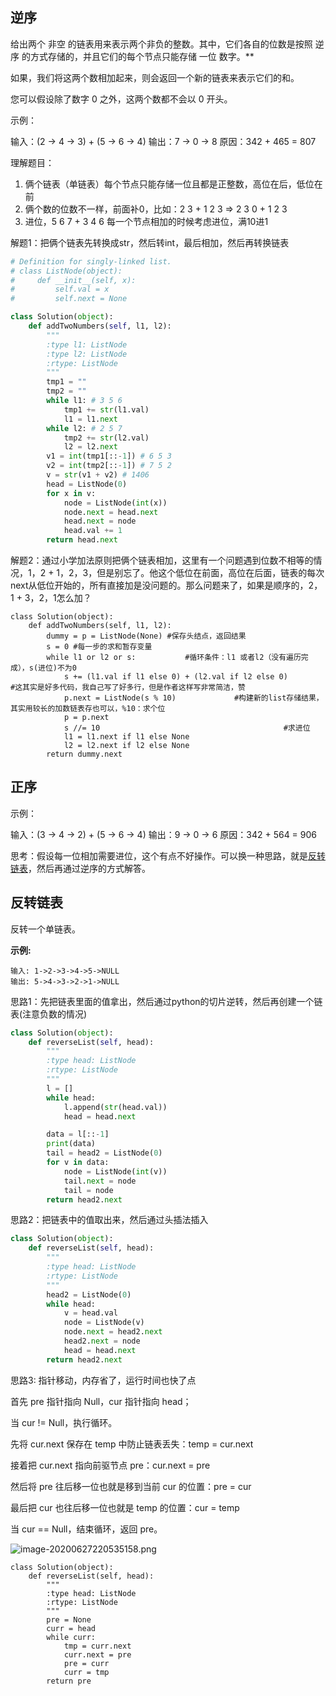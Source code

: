 ## 逆序

给出两个 非空 的链表用来表示两个非负的整数。其中，它们各自的位数是按照 逆序 的方式存储的，并且它们的每个节点只能存储 一位 数字。**

如果，我们将这两个数相加起来，则会返回一个新的链表来表示它们的和。

您可以假设除了数字 0 之外，这两个数都不会以 0 开头。

示例：

输入：(2 -> 4 -> 3) + (5 -> 6 -> 4)
输出：7 -> 0 -> 8
原因：342 + 465 = 807

理解题目：

1. 俩个链表（单链表）每个节点只能存储一位且都是正整数，高位在后，低位在前
2. 俩个数的位数不一样，前面补0，比如：2 3 + 1 2 3 =>  2 3 0 + 1 2 3
3. 进位，5 6 7 + 3 4 6 每一个节点相加的时候考虑进位，满10进1

解题1：把俩个链表先转换成str，然后转int，最后相加，然后再转换链表

``` python
# Definition for singly-linked list.
# class ListNode(object):
#     def __init__(self, x):
#         self.val = x
#         self.next = None

class Solution(object):
    def addTwoNumbers(self, l1, l2):
        """
        :type l1: ListNode
        :type l2: ListNode
        :rtype: ListNode
        """
        tmp1 = ""
        tmp2 = ""
        while l1: # 3 5 6
            tmp1 += str(l1.val)
            l1 = l1.next
        while l2: # 2 5 7
            tmp2 += str(l2.val)
            l2 = l2.next
        v1 = int(tmp1[::-1]) # 6 5 3
        v2 = int(tmp2[::-1]) # 7 5 2
        v = str(v1 + v2) # 1406
        head = ListNode(0)
        for x in v:
            node = ListNode(int(x))
            node.next = head.next
            head.next = node
            head.val += 1
        return head.next
```

解题2：通过小学加法原则把俩个链表相加，这里有一个问题遇到位数不相等的情况，1，2 + 1，2，3，但是别忘了。他这个低位在前面，高位在后面，链表的每次next从低位开始的，所有直接加是没问题的。那么问题来了，如果是顺序的，2，1 + 3，2，1怎么加？

``` 
class Solution(object):
    def addTwoNumbers(self, l1, l2):
        dummy = p = ListNode(None) #保存头结点，返回结果
        s = 0 #每一步的求和暂存变量
        while l1 or l2 or s:           #循环条件：l1 或者l2（没有遍历完成），s(进位)不为0
            s += (l1.val if l1 else 0) + (l2.val if l2 else 0)           #这其实是好多代码，我自己写了好多行，但是作者这样写非常简洁，赞
            p.next = ListNode(s % 10)             #构建新的list存储结果，其实用较长的加数链表存也可以，%10：求个位
            p = p.next                        
            s //= 10                                         #求进位
            l1 = l1.next if l1 else None           
            l2 = l2.next if l2 else None
        return dummy.next
```

## 正序

示例：

输入：(3 -> 4 -> 2) + (5 -> 6 -> 4)
输出：9 -> 0 -> 6
原因：342 + 564 = 906

思考：假设每一位相加需要进位，这个有点不好操作。可以换一种思路，就是[反转链表](https://leetcode-cn.com/problems/reverse-linked-list/)，然后再通过逆序的方式解答。

## 反转链表

反转一个单链表。

**示例:**

``` 
输入: 1->2->3->4->5->NULL
输出: 5->4->3->2->1->NULL
```

思路1：先把链表里面的值拿出，然后通过python的切片逆转，然后再创建一个链表(注意负数的情况)

``` python
class Solution(object):
    def reverseList(self, head):
        """
        :type head: ListNode
        :rtype: ListNode
        """
        l = []
        while head:
            l.append(str(head.val))
            head = head.next

        data = l[::-1]
        print(data)
        tail = head2 = ListNode(0)
        for v in data:
            node = ListNode(int(v))
            tail.next = node
            tail = node
        return head2.next
```

思路2：把链表中的值取出来，然后通过头插法插入

``` python
class Solution(object):
    def reverseList(self, head):
        """
        :type head: ListNode
        :rtype: ListNode
        """
        head2 = ListNode(0)
        while head:
            v = head.val
            node = ListNode(v)
            node.next = head2.next
            head2.next = node
            head = head.next
        return head2.next
```

思路3: 指针移动，内存省了，运行时间也快了点

首先 pre 指针指向 Null，cur 指针指向 head；

当 cur != Null，执行循环。

先将 cur.next 保存在 temp 中防止链表丢失：temp = cur.next

接着把 cur.next 指向前驱节点 pre：cur.next = pre

然后将 pre 往后移一位也就是移到当前 cur 的位置：pre = cur

最后把 cur 也往后移一位也就是 temp 的位置：cur = temp

当 cur == Null，结束循环，返回 pre。

![image-20200627220535158.png](https://pic.leetcode-cn.com/039a6eff23111dba77d91ed909bbd35539b1185c07664372b129216a7b779b4a-image-20200627220535158.png)

``` 
class Solution(object):
    def reverseList(self, head):
        """
        :type head: ListNode
        :rtype: ListNode
        """
        pre = None
        curr = head
        while curr:
            tmp = curr.next
            curr.next = pre
            pre = curr
            curr = tmp
        return pre
```
